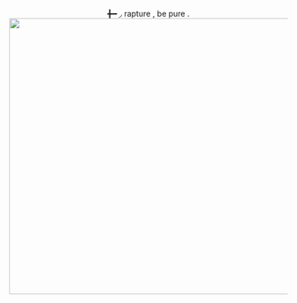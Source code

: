 
<p align="center"> ╋━ ◞ rapture , be pure .

<img width="1500" height="500" alt="1000000360" src="https://github.com/user-attachments/assets/778d5ee2-eaeb-4c4f-9bc9-f051167fa57d" />
